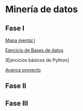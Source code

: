# Minería de datos
## Fase I
[Mapa mental I](https://github.com/Miltonmtz/mineriadedatos/blob/main/MapaMental_1_1870354.pdf)

[Ejercicio de Bases de datos](https://github.com/AnaDavila1/Mineria-de-datos-FCFM/blob/main/Ej1_BasesDatos_Equipo_3.pdf)

[Ejercicios básicos de Python]

[Avance proyecto](https://github.com/AnaDavila1/Mineria-de-datos-FCFM/blob/main/Avance1_PIA_Equipo3.ipynb)
## Fase II

## Fase III
